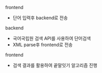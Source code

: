 frontend
- 단어 입력후 backend로 전송

backend
- 국어국립원 검색 API를 사용하여 단어검색
- XML parse후 frontend로 전송

frontend
- 검색 결과를 활용하여 끝말잇기 알고리즘 진행
